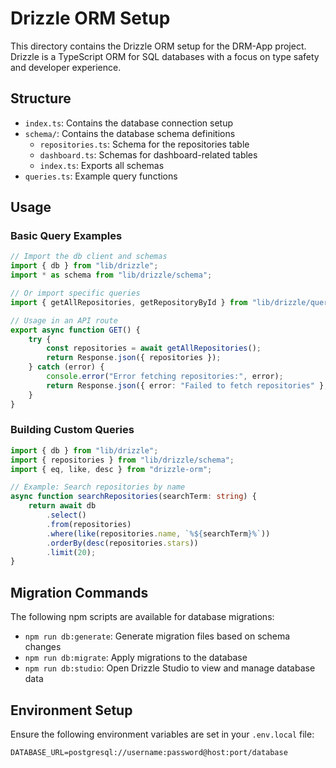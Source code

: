 # Drizzle ORM Setup

This directory contains the Drizzle ORM setup for the DRM-App project. Drizzle is a TypeScript ORM for SQL databases with a focus on type safety and developer experience.

## Structure

-   `index.ts`: Contains the database connection setup
-   `schema/`: Contains the database schema definitions
    -   `repositories.ts`: Schema for the repositories table
    -   `dashboard.ts`: Schemas for dashboard-related tables
    -   `index.ts`: Exports all schemas
-   `queries.ts`: Example query functions

## Usage

### Basic Query Examples

```typescript
// Import the db client and schemas
import { db } from "lib/drizzle";
import * as schema from "lib/drizzle/schema";

// Or import specific queries
import { getAllRepositories, getRepositoryById } from "lib/drizzle/queries";

// Usage in an API route
export async function GET() {
	try {
		const repositories = await getAllRepositories();
		return Response.json({ repositories });
	} catch (error) {
		console.error("Error fetching repositories:", error);
		return Response.json({ error: "Failed to fetch repositories" }, { status: 500 });
	}
}
```

### Building Custom Queries

```typescript
import { db } from "lib/drizzle";
import { repositories } from "lib/drizzle/schema";
import { eq, like, desc } from "drizzle-orm";

// Example: Search repositories by name
async function searchRepositories(searchTerm: string) {
	return await db
		.select()
		.from(repositories)
		.where(like(repositories.name, `%${searchTerm}%`))
		.orderBy(desc(repositories.stars))
		.limit(20);
}
```

## Migration Commands

The following npm scripts are available for database migrations:

-   `npm run db:generate`: Generate migration files based on schema changes
-   `npm run db:migrate`: Apply migrations to the database
-   `npm run db:studio`: Open Drizzle Studio to view and manage database data

## Environment Setup

Ensure the following environment variables are set in your `.env.local` file:

```
DATABASE_URL=postgresql://username:password@host:port/database
```